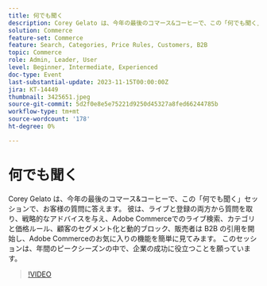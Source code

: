 ```yaml
---
title: 何でも聞く
description: Corey Gelato は、今年の最後のコマース&コーヒーで、この「何でも聞く」セッションで、お客様の質問に答えます。 彼は、ライブと登録の両方から質問を取り、戦略的なアドバイスを与え、Adobe Commerceでのライブ検索、カテゴリと価格ルール、顧客のセグメント化と動的ブロック、販売者は B2B の引用を開始し、Adobe Commerceのお気に入りの機能を簡単に見てみます。 このセッションは、年間のピークシーズンの中で、企業の成功に役立つことを願っています。
solution: Commerce
feature-set: Commerce
feature: Search, Categories, Price Rules, Customers, B2B
topic: Commerce
role: Admin, Leader, User
level: Beginner, Intermediate, Experienced
doc-type: Event
last-substantial-update: 2023-11-15T00:00:00Z
jira: KT-14449
thumbnail: 3425651.jpeg
source-git-commit: 5d2f0e8e5e75221d9250d45327a8fed66244785b
workflow-type: tm+mt
source-wordcount: '178'
ht-degree: 0%

---
```



# 何でも聞く

Corey Gelato は、今年の最後のコマース&amp;コーヒーで、この「何でも聞く」セッションで、お客様の質問に答えます。 彼は、ライブと登録の両方から質問を取り、戦略的なアドバイスを与え、Adobe Commerceでのライブ検索、カテゴリと価格ルール、顧客のセグメント化と動的ブロック、販売者は B2B の引用を開始し、Adobe Commerceのお気に入りの機能を簡単に見てみます。 このセッションは、年間のピークシーズンの中で、企業の成功に役立つことを願っています。

>[!VIDEO](https://video.tv.adobe.com/v/3425651/?learn=on)
